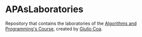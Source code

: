 # APAsLaboratories

Repository that contains the laboratories of the [Algorithms and Programming's Course](https://didattica.polito.it/pls/portal30/gap.pkg_guide.viewGap?p_cod_ins=03MNOOA&p_a_acc=2021&p_header=S&p_lang=IT), created by [Giulio Coa](https://t.me/giulioCoaInCamelCase).
